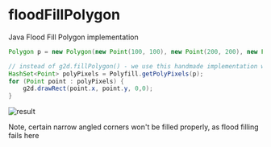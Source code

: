 # floodFillPolygon
Java Flood Fill Polygon implementation

```java
Polygon p = new Polygon(new Point(100, 100), new Point(200, 200), new Point(100, 150));

// instead of g2d.fillPolygon() - we use this handmade implementation which is about 35x slower ;)
HashSet<Point> polyPixels = Polyfill.getPolyPixels(p);
for (Point point : polyPixels) {
	g2d.drawRect(point.x, point.y, 0,0);
}
```
![result](https://i.imgur.com/5EBRQ6e.png)


Note, certain narrow angled corners won't be filled properly, as flood filling fails here
